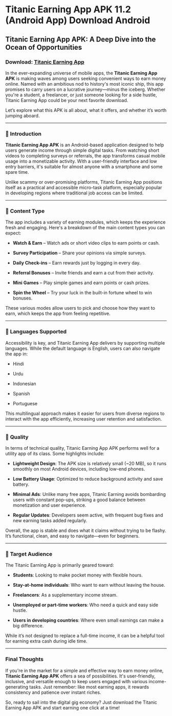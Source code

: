 ﻿# Titanic Earning App APK 11.2 (Android App) Download Android

## Titanic Earning App APK: A Deep Dive into the Ocean of Opportunities
### Download: [Titanic Earning App](https://tinyurl.com/tr5ruzdv)
In the ever-expanding universe of mobile apps, the **Titanic Earning App APK** is making waves among users seeking convenient ways to earn money online. Named with an ambitious nod to history's most iconic ship, this app promises to carry users on a lucrative journey—minus the iceberg. Whether you're a student, a freelancer, or just someone looking for a side hustle, Titanic Earning App could be your next favorite download.

Let’s explore what this APK is all about, what it offers, and whether it’s worth jumping aboard.

----------

### 🔹 **Introduction**

**Titanic Earning App APK** is an Android-based application designed to help users generate income through simple digital tasks. From watching short videos to completing surveys or referrals, the app transforms casual mobile usage into a monetizable activity. With a user-friendly interface and low entry barriers, it's suitable for almost anyone with a smartphone and some spare time.

Unlike scammy or over-promising platforms, Titanic Earning App positions itself as a practical and accessible micro-task platform, especially popular in developing regions where traditional job access can be limited.

----------

### 🔹 **Content Type**

The app includes a variety of earning modules, which keeps the experience fresh and engaging. Here's a breakdown of the main content types you can expect:

-   **Watch & Earn** – Watch ads or short video clips to earn points or cash.
    
-   **Survey Participation** – Share your opinions via simple surveys.
    
-   **Daily Check-ins** – Earn rewards just by logging in every day.
    
-   **Referral Bonuses** – Invite friends and earn a cut from their activity.
    
-   **Mini Games** – Play simple games and earn points or cash prizes.
    
-   **Spin the Wheel** – Try your luck in the built-in fortune wheel to win bonuses.
    

These various modes allow users to pick and choose how they want to earn, which keeps the app from feeling repetitive.

----------

### 🔹 **Languages Supported**

Accessibility is key, and Titanic Earning App delivers by supporting multiple languages. While the default language is English, users can also navigate the app in:

-   Hindi
    
-   Urdu
    
-   Indonesian
    
-   Spanish
    
-   Portuguese
    

This multilingual approach makes it easier for users from diverse regions to interact with the app efficiently, increasing user retention and satisfaction.

----------

### 🔹 **Quality**

In terms of technical quality, Titanic Earning App APK performs well for a utility app of its class. Some highlights include:

-   **Lightweight Design**: The APK size is relatively small (~20 MB), so it runs smoothly on most Android devices, including low-end phones.
    
-   **Low Battery Usage**: Optimized to reduce background activity and save battery.
    
-   **Minimal Ads**: Unlike many free apps, Titanic Earning avoids bombarding users with constant pop-ups, striking a good balance between monetization and user experience.
    
-   **Regular Updates**: Developers seem active, with frequent bug fixes and new earning tasks added regularly.
    

Overall, the app is stable and does what it claims without trying to be flashy. It’s functional, clean, and easy to navigate—even for beginners.

----------

### 🔹 **Target Audience**

The Titanic Earning App is primarily geared toward:

-   **Students**: Looking to make pocket money with flexible hours.
    
-   **Stay-at-home individuals**: Who want to earn without leaving the house.
    
-   **Freelancers**: As a supplementary income stream.
    
-   **Unemployed or part-time workers**: Who need a quick and easy side hustle.
    
-   **Users in developing countries**: Where even small earnings can make a big difference.
    

While it’s not designed to replace a full-time income, it can be a helpful tool for earning extra cash during idle time.

----------

### Final Thoughts

If you're in the market for a simple and effective way to earn money online, **Titanic Earning App APK** offers a sea of possibilities. It's user-friendly, inclusive, and versatile enough to keep users engaged with various income-generating tasks. Just remember: like most earning apps, it rewards consistency and patience over instant riches.

So, ready to sail into the digital gig economy? Just download the Titanic Earning App APK and start earning one click at a time!
